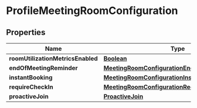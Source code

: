 

# ProfileMeetingRoomConfiguration


## Properties

| Name | Type | Description | Notes |
|------------ | ------------- | ------------- | -------------|
|**roomUtilizationMetricsEnabled** | [**Boolean**](Boolean.md) |  |  [optional] |
|**endOfMeetingReminder** | [**MeetingRoomConfigurationEndOfMeetingReminder**](MeetingRoomConfigurationEndOfMeetingReminder.md) |  |  [optional] |
|**instantBooking** | [**MeetingRoomConfigurationInstantBooking**](MeetingRoomConfigurationInstantBooking.md) |  |  [optional] |
|**requireCheckIn** | [**MeetingRoomConfigurationRequireCheckIn**](MeetingRoomConfigurationRequireCheckIn.md) |  |  [optional] |
|**proactiveJoin** | [**ProactiveJoin**](ProactiveJoin.md) |  |  [optional] |




